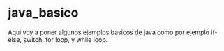 java_basico
===========

Aqui voy a poner algunos ejemplos basicos de java como por ejemplo if-else, switch, for loop, y while loop.

